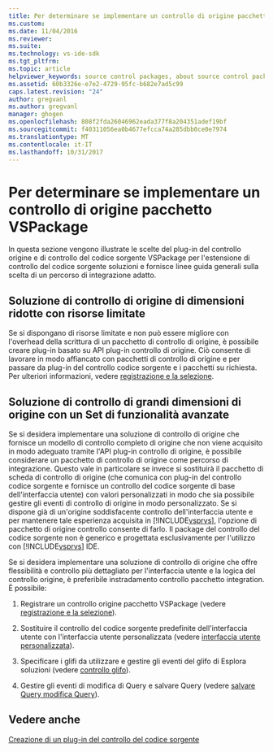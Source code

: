 ```yaml
---
title: Per determinare se implementare un controllo di origine pacchetto VSPackage | Documenti Microsoft
ms.custom: 
ms.date: 11/04/2016
ms.reviewer: 
ms.suite: 
ms.technology: vs-ide-sdk
ms.tgt_pltfrm: 
ms.topic: article
helpviewer_keywords: source control packages, about source control packages
ms.assetid: 60b3326e-e7e2-4729-95fc-b682e7ad5c99
caps.latest.revision: "24"
author: gregvanl
ms.author: gregvanl
manager: ghogen
ms.openlocfilehash: 808f2fda26046962eada377f8a204351adef19bf
ms.sourcegitcommit: f40311056ea0b4677efcca74a285dbb0ce0e7974
ms.translationtype: MT
ms.contentlocale: it-IT
ms.lasthandoff: 10/31/2017
---
```

# <a name="determining-whether-to-implement-a-source-control-vspackage"></a>Per determinare se implementare un controllo di origine pacchetto VSPackage
In questa sezione vengono illustrate le scelte del plug-in del controllo origine e di controllo del codice sorgente VSPackage per l'estensione di controllo del codice sorgente soluzioni e fornisce linee guida generali sulla scelta di un percorso di integrazione adatto.  
  
## <a name="small-source-control-solution-with-limited-resources"></a>Soluzione di controllo di origine di dimensioni ridotte con risorse limitate  
 Se si dispongano di risorse limitate e non può essere migliore con l'overhead della scrittura di un pacchetto di controllo di origine, è possibile creare plug-in basato su API plug-in controllo di origine. Ciò consente di lavorare in modo affiancato con pacchetti di controllo di origine e per passare da plug-in del controllo codice sorgente e i pacchetti su richiesta. Per ulteriori informazioni, vedere [registrazione e la selezione](../../extensibility/internals/registration-and-selection-source-control-vspackage.md).  
  
## <a name="large-source-control-solution-with-a-rich-feature-set"></a>Soluzione di controllo di grandi dimensioni di origine con un Set di funzionalità avanzate  
 Se si desidera implementare una soluzione di controllo di origine che fornisce un modello di controllo completo di origine che non viene acquisito in modo adeguato tramite l'API plug-in controllo di origine, è possibile considerare un pacchetto di controllo di origine come percorso di integrazione. Questo vale in particolare se invece si sostituirà il pacchetto di scheda di controllo di origine (che comunica con plug-in del controllo codice sorgente e fornisce un controllo del codice sorgente di base dell'interfaccia utente) con valori personalizzati in modo che sia possibile gestire gli eventi di controllo di origine in modo personalizzato. Se si dispone già di un'origine soddisfacente controllo dell'interfaccia utente e per mantenere tale esperienza acquisita in [!INCLUDE[vsprvs](../../code-quality/includes/vsprvs_md.md)], l'opzione di pacchetto di origine controllo consente di farlo. Il package del controllo del codice sorgente non è generico e progettata esclusivamente per l'utilizzo con [!INCLUDE[vsprvs](../../code-quality/includes/vsprvs_md.md)] IDE.  
  
 Se si desidera implementare una soluzione di controllo di origine che offre flessibilità e controllo più dettagliato per l'interfaccia utente e la logica del controllo origine, è preferibile instradamento controllo pacchetto integration. È possibile:  
  
1.  Registrare un controllo origine pacchetto VSPackage (vedere [registrazione e la selezione](../../extensibility/internals/registration-and-selection-source-control-vspackage.md)).  
  
2.  Sostituire il controllo del codice sorgente predefinite dell'interfaccia utente con l'interfaccia utente personalizzata (vedere [interfaccia utente personalizzata](../../extensibility/internals/custom-user-interface-source-control-vspackage.md)).  
  
3.  Specificare i glifi da utilizzare e gestire gli eventi del glifo di Esplora soluzioni (vedere [controllo glifo](../../extensibility/internals/glyph-control-source-control-vspackage.md)).  
  
4.  Gestire gli eventi di modifica di Query e salvare Query (vedere [salvare Query modifica Query](../../extensibility/internals/query-edit-query-save-source-control-vspackage.md)).  
  
## <a name="see-also"></a>Vedere anche  
 [Creazione di un plug-in del controllo del codice sorgente](../../extensibility/internals/creating-a-source-control-plug-in.md)